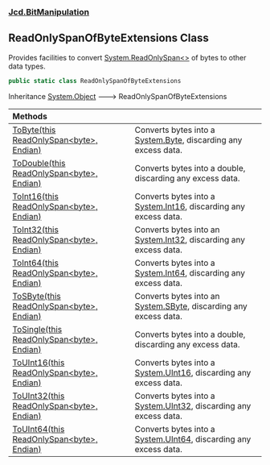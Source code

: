 ### [Jcd.BitManipulation](Jcd.BitManipulation.md 'Jcd.BitManipulation')

## ReadOnlySpanOfByteExtensions Class

Provides facilities to convert [System.ReadOnlySpan&lt;&gt;](https://docs.microsoft.com/en-us/dotnet/api/System.ReadOnlySpan-1 'System.ReadOnlySpan`1') of bytes to other data types.

```csharp
public static class ReadOnlySpanOfByteExtensions
```

Inheritance [System.Object](https://docs.microsoft.com/en-us/dotnet/api/System.Object 'System.Object') &#129106; ReadOnlySpanOfByteExtensions

| Methods | |
| :--- | :--- |
| [ToByte(this ReadOnlySpan&lt;byte&gt;, Endian)](Jcd.BitManipulation.ReadOnlySpanOfByteExtensions.ToByte(thisSystem.ReadOnlySpan_byte_,Jcd.BitManipulation.Endian).md 'Jcd.BitManipulation.ReadOnlySpanOfByteExtensions.ToByte(this System.ReadOnlySpan<byte>, Jcd.BitManipulation.Endian)') | Converts bytes into a [System.Byte](https://docs.microsoft.com/en-us/dotnet/api/System.Byte 'System.Byte'), discarding any excess data. |
| [ToDouble(this ReadOnlySpan&lt;byte&gt;, Endian)](Jcd.BitManipulation.ReadOnlySpanOfByteExtensions.ToDouble(thisSystem.ReadOnlySpan_byte_,Jcd.BitManipulation.Endian).md 'Jcd.BitManipulation.ReadOnlySpanOfByteExtensions.ToDouble(this System.ReadOnlySpan<byte>, Jcd.BitManipulation.Endian)') | Converts bytes into a double, discarding any excess data. |
| [ToInt16(this ReadOnlySpan&lt;byte&gt;, Endian)](Jcd.BitManipulation.ReadOnlySpanOfByteExtensions.ToInt16(thisSystem.ReadOnlySpan_byte_,Jcd.BitManipulation.Endian).md 'Jcd.BitManipulation.ReadOnlySpanOfByteExtensions.ToInt16(this System.ReadOnlySpan<byte>, Jcd.BitManipulation.Endian)') | Converts bytes into a [System.Int16](https://docs.microsoft.com/en-us/dotnet/api/System.Int16 'System.Int16'), discarding any excess data. |
| [ToInt32(this ReadOnlySpan&lt;byte&gt;, Endian)](Jcd.BitManipulation.ReadOnlySpanOfByteExtensions.ToInt32(thisSystem.ReadOnlySpan_byte_,Jcd.BitManipulation.Endian).md 'Jcd.BitManipulation.ReadOnlySpanOfByteExtensions.ToInt32(this System.ReadOnlySpan<byte>, Jcd.BitManipulation.Endian)') | Converts bytes into an [System.Int32](https://docs.microsoft.com/en-us/dotnet/api/System.Int32 'System.Int32'), discarding any excess data. |
| [ToInt64(this ReadOnlySpan&lt;byte&gt;, Endian)](Jcd.BitManipulation.ReadOnlySpanOfByteExtensions.ToInt64(thisSystem.ReadOnlySpan_byte_,Jcd.BitManipulation.Endian).md 'Jcd.BitManipulation.ReadOnlySpanOfByteExtensions.ToInt64(this System.ReadOnlySpan<byte>, Jcd.BitManipulation.Endian)') | Converts bytes into a [System.Int64](https://docs.microsoft.com/en-us/dotnet/api/System.Int64 'System.Int64'), discarding any excess data. |
| [ToSByte(this ReadOnlySpan&lt;byte&gt;, Endian)](Jcd.BitManipulation.ReadOnlySpanOfByteExtensions.ToSByte(thisSystem.ReadOnlySpan_byte_,Jcd.BitManipulation.Endian).md 'Jcd.BitManipulation.ReadOnlySpanOfByteExtensions.ToSByte(this System.ReadOnlySpan<byte>, Jcd.BitManipulation.Endian)') | Converts bytes into an [System.SByte](https://docs.microsoft.com/en-us/dotnet/api/System.SByte 'System.SByte'), discarding any excess data. |
| [ToSingle(this ReadOnlySpan&lt;byte&gt;, Endian)](Jcd.BitManipulation.ReadOnlySpanOfByteExtensions.ToSingle(thisSystem.ReadOnlySpan_byte_,Jcd.BitManipulation.Endian).md 'Jcd.BitManipulation.ReadOnlySpanOfByteExtensions.ToSingle(this System.ReadOnlySpan<byte>, Jcd.BitManipulation.Endian)') | Converts bytes into a double, discarding any excess data. |
| [ToUInt16(this ReadOnlySpan&lt;byte&gt;, Endian)](Jcd.BitManipulation.ReadOnlySpanOfByteExtensions.ToUInt16(thisSystem.ReadOnlySpan_byte_,Jcd.BitManipulation.Endian).md 'Jcd.BitManipulation.ReadOnlySpanOfByteExtensions.ToUInt16(this System.ReadOnlySpan<byte>, Jcd.BitManipulation.Endian)') | Converts bytes into a [System.UInt16](https://docs.microsoft.com/en-us/dotnet/api/System.UInt16 'System.UInt16'), discarding any excess data. |
| [ToUInt32(this ReadOnlySpan&lt;byte&gt;, Endian)](Jcd.BitManipulation.ReadOnlySpanOfByteExtensions.ToUInt32(thisSystem.ReadOnlySpan_byte_,Jcd.BitManipulation.Endian).md 'Jcd.BitManipulation.ReadOnlySpanOfByteExtensions.ToUInt32(this System.ReadOnlySpan<byte>, Jcd.BitManipulation.Endian)') | Converts bytes into a [System.UInt32](https://docs.microsoft.com/en-us/dotnet/api/System.UInt32 'System.UInt32'), discarding any excess data. |
| [ToUInt64(this ReadOnlySpan&lt;byte&gt;, Endian)](Jcd.BitManipulation.ReadOnlySpanOfByteExtensions.ToUInt64(thisSystem.ReadOnlySpan_byte_,Jcd.BitManipulation.Endian).md 'Jcd.BitManipulation.ReadOnlySpanOfByteExtensions.ToUInt64(this System.ReadOnlySpan<byte>, Jcd.BitManipulation.Endian)') | Converts bytes into a [System.UInt64](https://docs.microsoft.com/en-us/dotnet/api/System.UInt64 'System.UInt64'), discarding any excess data. |
